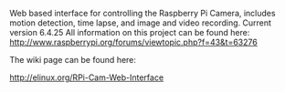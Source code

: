 Web based interface for controlling the Raspberry Pi Camera, includes motion detection, time lapse, and image and video recording.
Current version 6.4.25
All information on this project can be found here: http://www.raspberrypi.org/forums/viewtopic.php?f=43&t=63276

The wiki page can be found here:

http://elinux.org/RPi-Cam-Web-Interface
